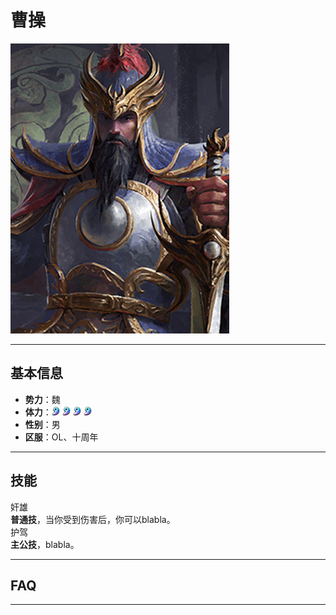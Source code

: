 # 曹操

![曹操](../assets/曹操.jpg)

---

## 基本信息

- **势力**：<span class="wei">魏</span>
- **体力**：![魏勾玉](../assets/魏勾玉.png) ![魏勾玉](../assets/魏勾玉.png) ![魏勾玉](../assets/魏勾玉.png) ![魏勾玉](../assets/魏勾玉.png)
- **性别**：男  
- **区服**：OL、十周年


---

## 技能

<div class="weiskill">奸雄</div>
<strong>普通技</strong>，当你受到伤害后，你可以blabla。


<div class="weiskill">护驾</div>
<strong>主公技</strong>，blabla。


---

## FAQ


---
